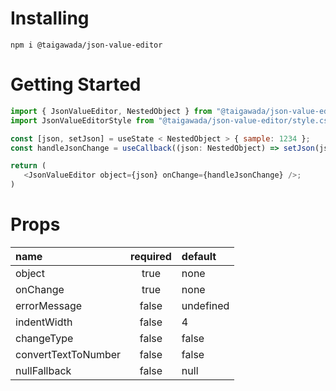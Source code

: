 # Installing

```
npm i @taigawada/json-value-editor
```

# Getting Started

```javascript
import { JsonValueEditor, NestedObject } from "@taigawada/json-value-editor";
import JsonValueEditorStyle from "@taigawada/json-value-editor/style.css";

const [json, setJson] = useState < NestedObject > { sample: 1234 };
const handleJsonChange = useCallback((json: NestedObject) => setJson(json), []);

return (
   <JsonValueEditor object={json} onChange={handleJsonChange} />;
)
```

# Props

| name                | required | default   |
| :------------------ | :------: | :-------- |
| object              |   true   | none      |
| onChange            |   true   | none      |
| errorMessage        |  false   | undefined |
| indentWidth         |  false   | 4         |
| changeType          |  false   | false     |
| convertTextToNumber |  false   | false     |
| nullFallback        |  false   | null      |
